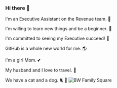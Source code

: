 ### Hi there 👋



I'm an Executive Assistant on the Revenue team. :100: 

I'm willing to learn new things and be a beginner. :pencil: 

I'm committed to seeing my Executive succeed! :dizzy:  

GitHub is a whole new world for me. :earth_americas:  

I'm a girl Mom. :two_hearts: 

My husband and I love to travel. :palm_tree: 

We have a cat and a dog. :cat2: :dog: 
![BW Family Square](https://user-images.githubusercontent.com/84856939/123112976-cc268900-d403-11eb-9885-0d6980e8b483.jpg)
